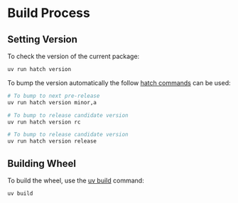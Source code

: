 # Build Process

## Setting Version

To check the version of the current package:

```bash
uv run hatch version
```

To bump the version automatically the follow [hatch commands](https://hatch.pypa.io/1.9/version/)
can be used:

```bash
# To bump to next pre-release
uv run hatch version minor,a

# To bump to release candidate version
uv run hatch version rc

# To bump to release candidate version
uv run hatch version release
```

## Building Wheel

To build the wheel, use the [uv build](https://docs.astral.sh/uv/guides/package/)
command:

```bash
uv build
```
